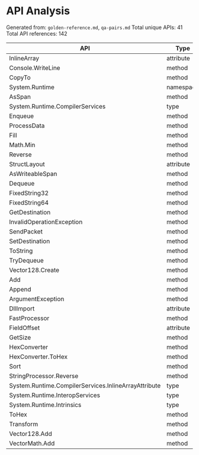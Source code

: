 # API Analysis

Generated from: `golden-reference.md`, `qa-pairs.md`
Total unique APIs: 41
Total API references: 142

| API | Type | Count |
|-----|------|-------|
| InlineArray | attribute | 48 |
| Console.WriteLine | method | 12 |
| CopyTo | method | 6 |
| System.Runtime | namespace | 6 |
| AsSpan | method | 5 |
| System.Runtime.CompilerServices | type | 5 |
| Enqueue | method | 4 |
| ProcessData | method | 4 |
| Fill | method | 3 |
| Math.Min | method | 3 |
| Reverse | method | 3 |
| StructLayout | attribute | 3 |
| AsWriteableSpan | method | 2 |
| Dequeue | method | 2 |
| FixedString32 | method | 2 |
| FixedString64 | method | 2 |
| GetDestination | method | 2 |
| InvalidOperationException | method | 2 |
| SendPacket | method | 2 |
| SetDestination | method | 2 |
| ToString | method | 2 |
| TryDequeue | method | 2 |
| Vector128.Create | method | 2 |
| Add | method | 1 |
| Append | method | 1 |
| ArgumentException | method | 1 |
| DllImport | attribute | 1 |
| FastProcessor | method | 1 |
| FieldOffset | attribute | 1 |
| GetSize | method | 1 |
| HexConverter | method | 1 |
| HexConverter.ToHex | method | 1 |
| Sort | method | 1 |
| StringProcessor.Reverse | method | 1 |
| System.Runtime.CompilerServices.InlineArrayAttribute | type | 1 |
| System.Runtime.InteropServices | type | 1 |
| System.Runtime.Intrinsics | type | 1 |
| ToHex | method | 1 |
| Transform | method | 1 |
| Vector128.Add | method | 1 |
| VectorMath.Add | method | 1 |
